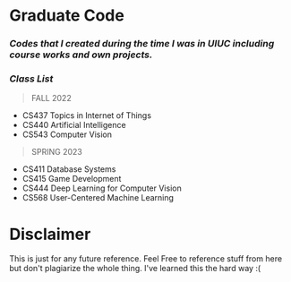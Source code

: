 
# Graduate Code

### ***Codes that I created during the time I was in UIUC including course works and own projects.***


### ***Class List***
>FALL 2022
- CS437 Topics in Internet of Things
- CS440 Artificial Intelligence
- CS543 Computer Vision
>SPRING 2023
- CS411 Database Systems
- CS415 Game Development
- CS444 Deep Learning for Computer Vision 
- CS568 User-Centered Machine Learning


# Disclaimer
This is just for any future reference.
Feel Free to reference stuff from here but don't plagiarize the whole thing. I've learned this the hard way :(

